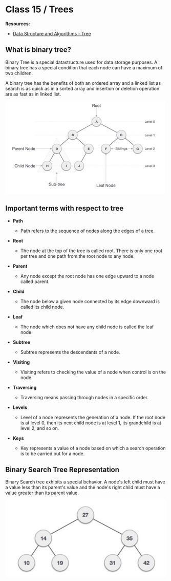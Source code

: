 # Class 15 / Trees

**Resources:**
 - [Data Structure and Algorithms - Tree](https://www.tutorialspoint.com/data_structures_algorithms/tree_data_structure.htm)

## What is binary tree? 

Binary Tree is a special datastructure used for data storage purposes. A binary tree has a special condition that each node can have a maximum of two children.  

A binary tree has the benefits of both an ordered array and a linked list as search is as quick as in a sorted array and insertion or deletion operation are as fast as in linked list.

![Bianry Tree](binary.png)

## Important terms with respect to tree

- **Path** 
  - Path refers to the sequence of nodes along the edges of a tree.

- **Root** 
  - The node at the top of the tree is called root. There is only one root per tree and one path from the root node to any node.

- **Parent** 
  - Any node except the root node has one edge upward to a node called parent.

- **Child** 
  - The node below a given node connected by its edge downward is called its child node.

- **Leaf**
  - The node which does not have any child node is called the leaf node.

- **Subtree** 
  - Subtree represents the descendants of a node.

- **Visiting**
  - Visiting refers to checking the value of a node when control is on the node.

- **Traversing** 
  - Traversing means passing through nodes in a specific order.

- **Levels** 
  - Level of a node represents the generation of a node. If the root node is at level 0, then its next child node is at level 1, its grandchild is at level 2, and so on.

- **Keys** 
  - Key represents a value of a node based on which a search operation is to be carried out for a node.


## Binary Search Tree Representation

Binary Search tree exhibits a special behavior. A node's left child must have a value less than its parent's value and the node's right child must have a value greater than its parent value.


![Binary Tree](bianry2.png)



